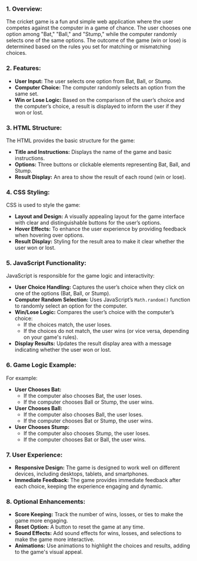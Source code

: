 

### 1. **Overview:**
The cricket game is a fun and simple web application where the user competes against the computer in a game of chance. The user chooses one option among "Bat," "Ball," and "Stump," while the computer randomly selects one of the same options. The outcome of the game (win or lose) is determined based on the rules you set for matching or mismatching choices.

### 2. **Features:**
- **User Input:** The user selects one option from Bat, Ball, or Stump.
- **Computer Choice:** The computer randomly selects an option from the same set.
- **Win or Lose Logic:** Based on the comparison of the user’s choice and the computer’s choice, a result is displayed to inform the user if they won or lost.

### 3. **HTML Structure:**
The HTML provides the basic structure for the game:
- **Title and Instructions:** Displays the name of the game and basic instructions.
- **Options:** Three buttons or clickable elements representing Bat, Ball, and Stump.
- **Result Display:** An area to show the result of each round (win or lose).

### 4. **CSS Styling:**
CSS is used to style the game:
- **Layout and Design:** A visually appealing layout for the game interface with clear and distinguishable buttons for the user’s options.
- **Hover Effects:** To enhance the user experience by providing feedback when hovering over options.
- **Result Display:** Styling for the result area to make it clear whether the user won or lost.

### 5. **JavaScript Functionality:**
JavaScript is responsible for the game logic and interactivity:
- **User Choice Handling:** Captures the user’s choice when they click on one of the options (Bat, Ball, or Stump).
- **Computer Random Selection:** Uses JavaScript’s `Math.random()` function to randomly select an option for the computer.
- **Win/Lose Logic:** Compares the user’s choice with the computer’s choice:
  - If the choices match, the user loses.
  - If the choices do not match, the user wins (or vice versa, depending on your game's rules).
- **Display Results:** Updates the result display area with a message indicating whether the user won or lost.

### 6. **Game Logic Example:**
For example:
- **User Chooses Bat:** 
  - If the computer also chooses Bat, the user loses.
  - If the computer chooses Ball or Stump, the user wins.
- **User Chooses Ball:**
  - If the computer also chooses Ball, the user loses.
  - If the computer chooses Bat or Stump, the user wins.
- **User Chooses Stump:**
  - If the computer also chooses Stump, the user loses.
  - If the computer chooses Bat or Ball, the user wins.

### 7. **User Experience:**
- **Responsive Design:** The game is designed to work well on different devices, including desktops, tablets, and smartphones.
- **Immediate Feedback:** The game provides immediate feedback after each choice, keeping the experience engaging and dynamic.

### 8. **Optional Enhancements:**
- **Score Keeping:** Track the number of wins, losses, or ties to make the game more engaging.
- **Reset Option:** A button to reset the game at any time.
- **Sound Effects:** Add sound effects for wins, losses, and selections to make the game more interactive.
- **Animations:** Use animations to highlight the choices and results, adding to the game's visual appeal.
